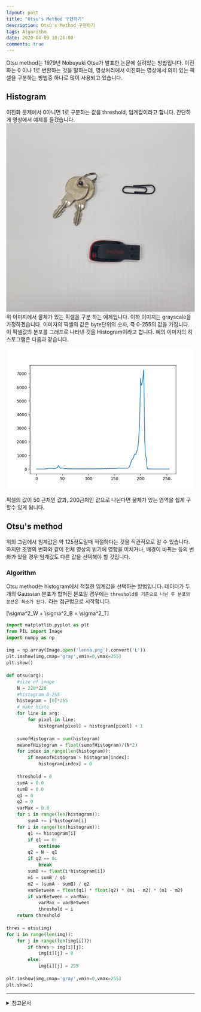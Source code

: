 ```yaml
---
layout: post
title: "Otsu's Method 구현하기"
description: Otsu's Method 구현하기
tags: Algorithm
date: 2020-04-09 10:26:00
comments: true
---
```


<!-- 무슨알고리즘인지 간략하게 -->
Otsu method는 1979년 Nobuyuki Otsu가 발표한 논문에 실려있는 방법입니다. 이진화는 0 이나 1로 변환하는 것을 말하는데, 영상처리에서 이진화는 영상에서 의미 있는 픽셀을 구분하는 방법중 하나로 많이 사용되고 있습니다.  

## Histogram

이진화 문제에서 0아니면 1로 구분하는 값을 threshold, 임계값이라고 합니다. 간단하게 영상에서 예제를 들겠습니다.  
![](https://github.com/msc9533/msc9533.github.io/raw/master/_files/otsu_test.jpg)  
위 이미지에서 물체가 있는 픽셀을 구분 하는 예제입니다. 이하 이미지는 grayscale을 가정하겠습니다. 이미지의 픽셀의 값은 byte단위의 숫자, 즉 0-255의 값을 가집니다. 이 픽셀값의 분포를 그래프로 나타낸 것을 Histogram이라고 합니다. 예의 이미지의 히스토그램은 다음과 같습니다.  

![](https://github.com/msc9533/msc9533.github.io/raw/master/_files/_200414Figure_1.png)  

픽셀의 값이 50 근처인 값과, 200근처인 값으로 나뉜다면 물체가 있는 영역을 쉽게 구할수 있게 됩니다.  

## Otsu's method
<!-- 핵심 알고리즘 원리 -->
<!-- 수식적으로 해석 -->
위의 그림에서 임계값은 약 125정도일때 적절하다는 것을 직관적으로 알 수 있습니다. 하지만 조명의 변화와 같이 전체 영상의 밝기에 영향을 미치거나, 배경이 바뀌는 등의 변화가 있을 경우 임계값도 다른 값을 선택해야 할 것입니다.

### Algorithm

Otsu method는 histogram에서 적절한 임계값을 선택하는 방법입니다. 데이터가 두개의 Gaussian 분포가 합쳐진 분포일 경우에는 `threshold를 기준으로 나뉜 두 분포의 분산은 최소가 된다.` 라는 접근법으로 시작합니다.  

\[\sigma^2_W + \sigma^2_B = \sigma^2_T\]

<!-- 직접구현 cpp? python? -->
<!-- 파생 알고리즘은 뭐가 있는지 -->
```py
import matplotlib.pyplot as plt
from PIL import Image
import numpy as np

img = np.array(Image.open('lenna.png').convert('L'))
plt.imshow(img,cmap='gray',vmin=0,vmax=255)
plt.show()

def otsu(arg):
    #size of image
    N = 220*220
    #histogram 0-255
    histogram = [0]*255
    # make histo
    for line in arg:
        for pixel in line:
            histogram[pixel] = histogram[pixel] + 1
    
    sumofHistogram = sum(histogram)
    meanofHistogram = float(sumofHistogram)/(N*2)
    for index in range(len(histogram)):
        if meanofHistogram > histogram[index]:
            histogram[index] = 0
    
    threshold = 0
    sumA = 0.0
    sumB = 0.0
    q1 = 0
    q2 = 0
    varMax = 0.0
    for i in range(len(histogram)):
        sumA += i*histogram[i]
    for i in range(len(histogram)):
        q1 += histogram[i]
        if q1 == 0:
            continue
        q2 = N - q1
        if q2 == 0:
            break
        sumB += float(i*histogram[i])
        m1 = sumB / q1
        m2 = (sumA - sumB) / q2
        varBetween = float(q1) * float(q2) * (m1 - m2) * (m1 - m2)
        if varBetween > varMax:
            varMax = varBetween
            threshold = i
    return threshold

thres = otsu(img)
for i in range(len(img)):
    for j in range(len(img[i])):
        if thres > img[i][j]:
            img[i][j] = 0
        else:
            img[i][j] = 255

plt.imshow(img,cmap='gray',vmin=0,vmax=255)
plt.show()
```
---

<details>
<summary>참고문서</summary>
<div markdown="1">

- [wikipedia-Otsu's method](https://en.wikipedia.org/wiki/Otsu%27s_method)
- ["A threshold selection method from gray-level histograms",Otsu, N. (1979).](http://webserver2.tecgraf.puc-rio.br/~mgattass/cg/trbImg/Otsu.pdf)
- [Otsu 방법을 사용해서 이미지 이진화하기 (matlab 소스코드 포함)](https://bskyvision.com/49)
- [영상 이진화(binarization, thresholding)-다크프로그래머](https://darkpgmr.tistory.com/115)
- [히스토그램 - wikipedia](https://ko.wikipedia.org/wiki/%ED%9E%88%EC%8A%A4%ED%86%A0%EA%B7%B8%EB%9E%A8)

</div>
</details>
<script id="dsq-count-scr" src="//msc9533.disqus.com/count.js" async></script>

